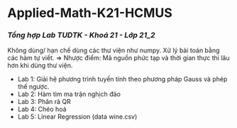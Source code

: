 # **Applied-Math-K21-HCMUS**
### ***Tổng hợp Lab TUDTK - Khoá 21 - Lớp 21_2***
Không dùng/ hạn chế dùng các thư viện như numpy. Xử lý bài toán bằng các hàm tự viết. 
=> Nhược điểm: Mã nguồn phức tạp và thời gian thực thi lâu hơn khi dùng thư viện.
- Lab 1: Giải hệ phương trình tuyến tính theo phương pháp Gauss và phép thế ngược.
- Lab 2: Hàm tìm ma trận nghịch đảo
- Lab 3: Phân rã QR
- Lab 4: Chéo hoá
- Lab 5: Linear Regression (data wine.csv)
